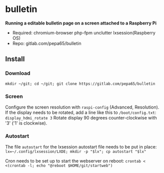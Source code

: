 # bulletin
**Running a editable bulletin page on a screen attached to a Raspberry Pi**

* Required: chromium-browser php-fpm unclutter lxsession(Raspberry OS)
* Repo: gitlab.com/pepa65/bulletin

## Install

### Download
`mkdir ~/git; cd ~/git; git clone https://gitlab.com/pepa65/bulletin`

### Screen
Configure the screen resolution with `raspi-config` (Advanced, Resolution).
If the display needs to be rotated, add a line like this to `/boot/config.txt`:
`display_hdmi_rotate 3`
Rotate display 90 degrees counter-clockwise with '3' ('1' is clockwise).

### Autostart
The file `autostart` for the lxsession autostart file needs to be put in place:
`lx=~/.config/lxsession/LXDE; mkdir -p "$lx"; cp autostart "$lx"`

Cron needs to be set up to start the webserver on reboot:
`crontab < <(crontab -l; echo "@reboot $HOME/git/startweb")`
